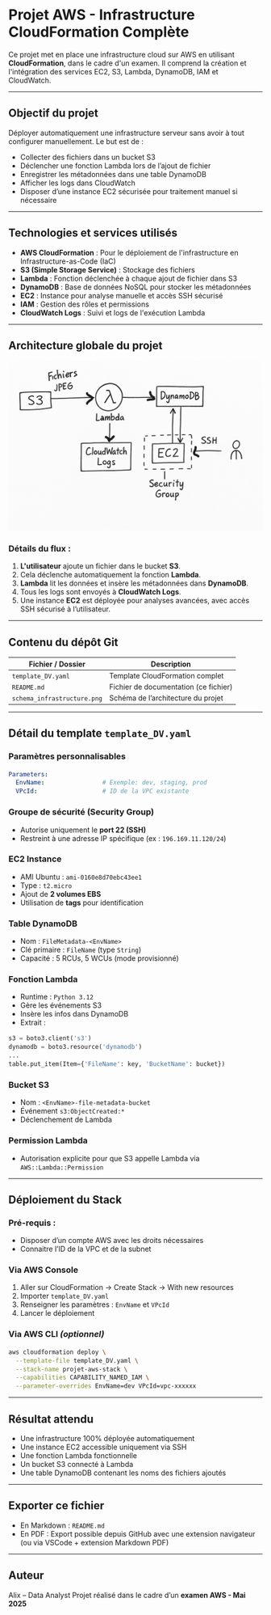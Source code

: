 # Projet AWS - Infrastructure CloudFormation Complète

Ce projet met en place une infrastructure cloud sur AWS en utilisant **CloudFormation**, dans le cadre d'un examen. Il comprend la création et l'intégration des services EC2, S3, Lambda, DynamoDB, IAM et CloudWatch.

---

##  Objectif du projet

Déployer automatiquement une infrastructure serveur sans avoir à tout configurer manuellement. Le but est de :

* Collecter des fichiers dans un bucket S3
* Déclencher une fonction Lambda lors de l’ajout de fichier
* Enregistrer les métadonnées dans une table DynamoDB
* Afficher les logs dans CloudWatch
* Disposer d’une instance EC2 sécurisée pour traitement manuel si nécessaire

---

##  Technologies et services utilisés

* **AWS CloudFormation** : Pour le déploiement de l'infrastructure en Infrastructure-as-Code (IaC)
* **S3 (Simple Storage Service)** : Stockage des fichiers
* **Lambda** : Fonction déclenchée à chaque ajout de fichier dans S3
* **DynamoDB** : Base de données NoSQL pour stocker les métadonnées
* **EC2** : Instance pour analyse manuelle et accès SSH sécurisé
* **IAM** : Gestion des rôles et permissions
* **CloudWatch Logs** : Suivi et logs de l'exécution Lambda

---

##  Architecture globale du projet

![Architecture AWS](schema_infrastructure.png)

### Détails du flux :

1. **L'utilisateur** ajoute un fichier dans le bucket **S3**.
2. Cela déclenche automatiquement la fonction **Lambda**.
3. **Lambda** lit les données et insère les métadonnées dans **DynamoDB**.
4. Tous les logs sont envoyés à **CloudWatch Logs**.
5. Une instance **EC2** est déployée pour analyses avancées, avec accès SSH sécurisé à l’utilisateur.

---

##  Contenu du dépôt Git

| Fichier / Dossier             | Description                           |
| ----------------------------- | ------------------------------------- |
| `template_DV.yaml`            | Template CloudFormation complet       |
| `README.md`                   | Fichier de documentation (ce fichier) |
| `schema_infrastructure.png` | Schéma de l’architecture du projet    |

---

##  Détail du template `template_DV.yaml`

###  Paramètres personnalisables

```yaml
Parameters:
  EnvName:                # Exemple: dev, staging, prod
  VPcId:                  # ID de la VPC existante
```

###  Groupe de sécurité (Security Group)

* Autorise uniquement le **port 22 (SSH)**
* Restreint à une adresse IP spécifique (ex : `196.169.11.120/24`)

###  EC2 Instance

* AMI Ubuntu : `ami-0160e8d70ebc43ee1`
* Type : `t2.micro`
* Ajout de **2 volumes EBS**
* Utilisation de **tags** pour identification

###  Table DynamoDB

* Nom : `FileMetadata-<EnvName>`
* Clé primaire : `FileName` (type `String`)
* Capacité : 5 RCUs, 5 WCUs (mode provisionné)

###  Fonction Lambda

* Runtime : `Python 3.12`
* Gère les événements S3
* Insère les infos dans DynamoDB
* Extrait :

```python
s3 = boto3.client('s3')
dynamodb = boto3.resource('dynamodb')
...
table.put_item(Item={'FileName': key, 'BucketName': bucket})
```

###  Bucket S3

* Nom : `<EnvName>-file-metadata-bucket`
* Événement `s3:ObjectCreated:*`
* Déclenchement de Lambda

###  Permission Lambda

* Autorisation explicite pour que S3 appelle Lambda via `AWS::Lambda::Permission`

---

##  Déploiement du Stack

### Pré-requis :

* Disposer d’un compte AWS avec les droits nécessaires
* Connaitre l’ID de la VPC et de la subnet

### Via AWS Console

1. Aller sur CloudFormation → Create Stack → With new resources
2. Importer `template_DV.yaml`
3. Renseigner les paramètres : `EnvName` et `VPcId`
4. Lancer le déploiement

### Via AWS CLI *(optionnel)*

```bash
aws cloudformation deploy \
  --template-file template_DV.yaml \
  --stack-name projet-aws-stack \
  --capabilities CAPABILITY_NAMED_IAM \
  --parameter-overrides EnvName=dev VPcId=vpc-xxxxxx
```

---

##  Résultat attendu

* Une infrastructure 100% déployée automatiquement
* Une instance EC2 accessible uniquement via SSH
* Une fonction Lambda fonctionnelle
* Un bucket S3 connecté à Lambda
* Une table DynamoDB contenant les noms des fichiers ajoutés

---

##  Exporter ce fichier

* En Markdown : `README.md`
* En PDF : Export possible depuis GitHub avec une extension navigateur (ou via VSCode + extension Markdown PDF)

---

## Auteur

Alix – Data Analyst
Projet réalisé dans le cadre d’un **examen AWS - Mai 2025**
